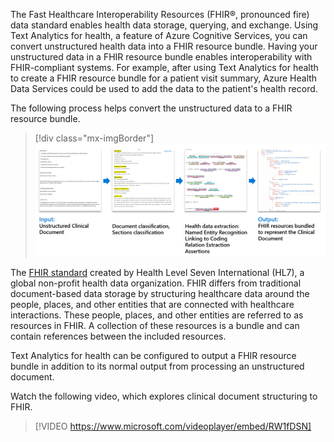 The Fast Healthcare Interoperability Resources (FHIR®, pronounced fire) data standard enables health data storage, querying, and exchange. Using Text Analytics for health, a feature of Azure Cognitive Services, you can convert unstructured health data into a FHIR resource bundle. Having your unstructured data in a FHIR resource bundle enables interoperability with FHIR-compliant systems. For example, after using Text Analytics for health to create a FHIR resource bundle for a patient visit summary, Azure Health Data Services could be used to add the data to the patient's health record. 

The following process helps convert the unstructured data to a FHIR resource bundle.

> [!div class="mx-imgBorder"]
> [![Diagram of the process to convert the unstructured data to a FHIR resource bundle.](../media/resource-bundle.png)](../media/resource-bundle.png#lightbox)

The [FHIR standard](https://hl7.org/fhir/?azure-portal=true) created by Health Level Seven International (HL7), a global non-profit health data organization. FHIR differs from traditional document-based data storage by structuring healthcare data around the people, places, and other entities that are connected with healthcare interactions. These people, places, and other entities are referred to as resources in FHIR. A collection of these resources is a bundle and can contain references between the included resources.

Text Analytics for health can be configured to output a FHIR resource bundle in addition to its normal output from processing an unstructured document.

Watch the following video, which explores clinical document structuring to FHIR.

> [!VIDEO https://www.microsoft.com/videoplayer/embed/RW1fDSN]

